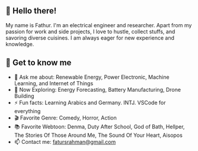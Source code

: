 ## 👋 Hello there! 

My name is Fathur. I'm an electrical engineer and researcher. Apart from my passion for work and side projects, I love to hustle, collect stuffs, and savoring diverse cuisines. I am always eager for new experience and knowledge.

## 🤔 Get to know me
- 💬 Ask me about: Renewable Energy, Power Electronic, Machine Learning, and Internet of Things
- 🌱 Now Exploring: Energy Forecasting, Battery Manufacturing, Drone Building
- ⚡ Fun facts: Learning Arabics and Germany. INTJ. VSCode for everything
- 🎬 Favorite Genre: Comedy, Horror, Action
- 📚 Favorite Webtoon: Denma, Duty After School, God of Bath, Hellper, The Stories Of Those Around Me, The Sound Of Your Heart, Aisopos
- 📫 Contact me: fatursrahman@gmail.com

<!--
**fathur666/fathur666** is a ✨ _special_ ✨ repository because its `README.md` (this file) appears on your GitHub profile.

Here are some ideas to get you started:

- 🔭 I’m currently working on ...
- 🌱 I’m currently learning ...
- 👯 I’m looking to collaborate on ...
- 🤔 I’m looking for help with ...
- 💬 Ask me about ...
- 📫 How to reach me: ...
- 😄 Pronouns: ...
- ⚡ Fun fact: ...
-->
